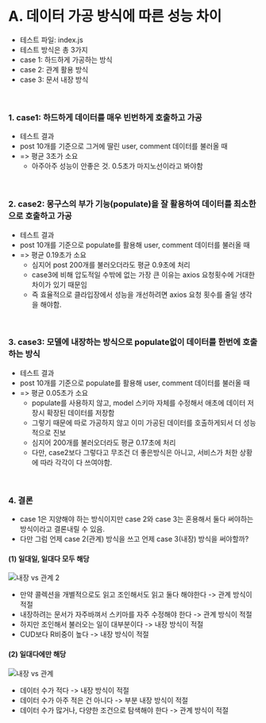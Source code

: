 # A. 데이터 가공 방식에 따른 성능 차이

- 테스트 파일: index.js
- 테스트 방식은 총 3가지
- case 1: 하드하게 가공하는 방식
- case 2: 관계 활용 방식
- case 3: 문서 내장 방식

</br>

### 1. case1: 하드하게 데이터를 매우 빈번하게 호출하고 가공

- 테스트 결과
- post 10개를 기준으로 그거에 딸린 user, comment 데이터를 불러올 때
- => 평균 3초가 소요
  - 아주아주 성능이 안좋은 것. 0.5초가 마지노선이라고 봐야함

</br>

### 2. case2: 몽구스의 부가 기능(populate)을 잘 활용하여 데이터를 최소한으로 호출하고 가공

- 테스트 결과
- post 10개를 기준으로 populate를 활용해 user, comment 데이터를 불러올 때
- => 평균 0.19초가 소요
  - 심지어 post 200개를 불러오더라도 평균 0.9초에 처리
  - case3에 비해 압도적일 수밖에 없는 가장 큰 이유는 axios 요청횟수에 거대한 차이가 있기 때문임
  - 즉 효율적으로 클라입장에서 성능을 개선하려면 axios 요청 횟수를 줄일 생각을 해야함.

</br>

### 3. case3: 모델에 내장하는 방식으로 populate없이 데이터를 한번에 호출하는 방식

- 테스트 결과
- post 10개를 기준으로 populate를 활용해 user, comment 데이터를 불러올 때
- => 평균 0.05초가 소요
  - populate를 사용하지 않고, model 스키마 자체를 수정해서 애초에 데이터 저장시 확장된 데이터를 저장함
  - 그렇기 때문에 따로 가공하지 않고 이미 가공된 데이터를 호출하게되서 더 성능적으로 진보
  - 심지어 200개를 불러오더라도 평균 0.17초에 처리
  - 다만, case2보다 그렇다고 무조건 더 좋은방식은 아니고, 서비스가 처한 상황에 따라 각각이 다 쓰여야함.

</br>

### 4. 결론

- case 1은 지양해야 하는 방식이지만 case 2와 case 3는 혼용해서 둘다 써야하는 방식이라고 결론내릴 수 있음.
- 다만 그럼 언제 case 2(관계) 방식을 쓰고 언제 case 3(내장) 방식을 써야할까?

#### (1) 일대일, 일대다 모두 해당

![내장 vs 관계 2](https://user-images.githubusercontent.com/83815628/138540832-1bde838d-9a27-4e81-8067-dd96bad08768.png)
</br>

- 만약 콜렉션을 개별적으로도 읽고 조인해서도 읽고 둘다 해야한다 -> 관계 방식이 적절
- 내장하려는 문서가 자주바껴서 스키마를 자주 수정해야 한다 -> 관계 방식이 적절
- 하지만 조인해서 불러오는 일이 대부분이다 -> 내장 방식이 적절
- CUD보다 R비중이 높다 -> 내장 방식이 적절


#### (2) 일대다에만 해당

![내장 vs 관계](https://user-images.githubusercontent.com/83815628/138540831-4c224b9e-d8f4-4c1e-98af-db1a96d535de.png)
</br>

- 데이터 수가 적다 -> 내장 방식이 적절
- 데이터 수가 아주 적은 건 아니다 -> 부분 내장 방식이 적절
- 데이터 수가 많거나, 다양한 조건으로 탐색해야 한다 -> 관계 방식이 적절

